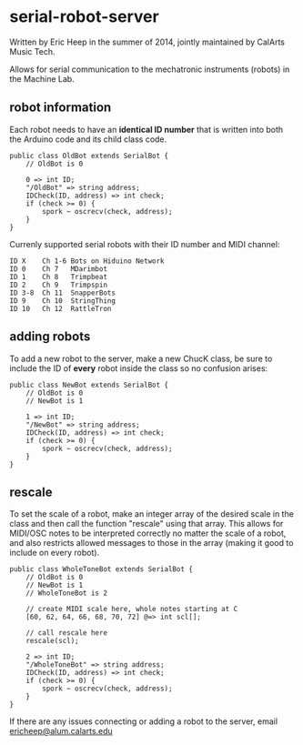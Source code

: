 serial-robot-server
===================
Written by Eric Heep in the summer of 2014, jointly maintained by CalArts Music Tech.

Allows for serial communication to the mechatronic instruments (robots) in the Machine Lab.

robot information
-----------------

Each robot needs to have an **identical ID number** that is written into both the Arduino code and its child class code.

    public class OldBot extends SerialBot {
        // OldBot is 0

        0 => int ID;
        "/OldBot" => string address;
        IDCheck(ID, address) => int check;
        if (check >= 0) {
            spork ~ oscrecv(check, address);
        }
    }

Currenly supported serial robots with their ID number and MIDI channel:

    ID X    Ch 1-6 Bots on Hiduino Network
    ID 0    Ch 7   MDarimbot
    ID 1    Ch 8   Trimpbeat
    ID 2    Ch 9   Trimpspin
    ID 3-8  Ch 11  SnapperBots
    ID 9    Ch 10  StringThing 
    ID 10   Ch 12  RattleTron

adding robots
-------------

To add a new robot to the server, make a new ChucK class, be sure to include the ID of **every** robot inside the class so no confusion arises:

    public class NewBot extends SerialBot {
        // OldBot is 0
        // NewBot is 1

        1 => int ID;
        "/NewBot" => string address;
        IDCheck(ID, address) => int check;
        if (check >= 0) {
            spork ~ oscrecv(check, address);
        }
    }

rescale
-------

To set the scale of a robot, make an integer array of the desired scale in the class and then call the function "rescale" using that array. This allows for MIDI/OSC notes to be interpreted correctly no matter the scale of a robot, and also restricts allowed messages to those in the array (making it good to include on every robot). 

    public class WholeToneBot extends SerialBot {
        // OldBot is 0
        // NewBot is 1
        // WholeToneBot is 2 

        // create MIDI scale here, whole notes starting at C
        [60, 62, 64, 66, 68, 70, 72] @=> int scl[];

        // call rescale here
        rescale(scl);

        2 => int ID;
        "/WholeToneBot" => string address;
        IDCheck(ID, address) => int check;
        if (check >= 0) {
            spork ~ oscrecv(check, address);
        }
    }

If there are any issues connecting or adding a robot to the server, email ericheep@alum.calarts.edu
